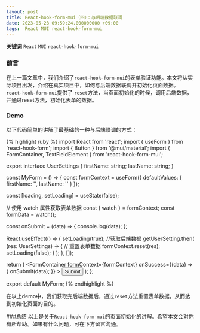 ```yaml
---
layout: post
title: React-hook-form-mui（四）：与后端数据联调
date: 2023-05-23 09:59:24.000000000 +09:00
tags:  React MUI react-hook-form-mui
---
```


**关键词** `React` `MUI`  `react-hook-form-mui`

### 前言
在上一篇文章中，我们介绍了`react-hook-form-mui`的表单验证功能。本文将从实际项目出发，介绍在真实项目中，如何与后端数据联调并初始化页面数据。
`react-hook-form-mui`提供了 `reset`方法，当页面初始化的时候，调用后端数据，并通过reset方法，初始化表单的数据。

### Demo
以下代码简单的讲解了最基础的一种与后端联调的方式：

{% highlight ruby %}
import React from 'react';
import { useForm } from 'react-hook-form';
import { Button } from '@mui/material';
import { FormContainer, TextFieldElement } from 'react-hook-form-mui';

export interface UserSettings {
  firstName: string;
  lastName: string;
}

const MyForm = () => {
  const formContext = useForm<UserSettings>({
    defaultValues: {
      firstName: '',
      lastName: ''
    }
  });

  const [loading, setLoading] = useState<boolean>(false);

  // 使用 watch 属性获取表单数据
  const { watch } = formContext;
  const formData = watch();

  const onSubmit = (data) => {
    console.log(data);
  };

  React.useEffect(() => {
    setLoading(true);
    //获取后端数据
    getUserSetting<UserSettings>.then(
      (res: UserSettings) => {
        // 重置表单数据
        formContext.reset(res);
        setLoading(false);
      }
    );
  }, []);

  return (
    <FormContainer
      formContext={formContext}
      onSuccess={(data) => {
        onSubmit(data);
      }}
    >
      <TextFieldElement name="firstName" label="First Name" />
      <TextFieldElement name="lastName" label="Last Name" />
      <Button type="submit">Submit</Button>
    </FormContainer>
  );
};

export default MyForm;
{% endhighlight %}

在以上demo中，我们获取完后端数据后，通过`reset`方法重置表单数据，从而达到初始化页面的目的。

###总结
以上是关于`React-hook-form-mui`的页面初始化的讲解。希望本文会对你有所帮助。如果有什么问题，可在下方留言沟通。